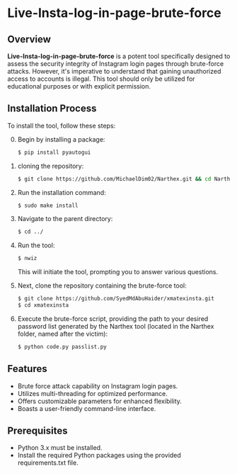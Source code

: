 # Live-Insta-log-in-page-brute-force

## Overview
**Live-Insta-log-in-page-brute-force** is a potent tool specifically designed to assess the security integrity of Instagram login pages through brute-force attacks. However, it's imperative to understand that gaining unauthorized access to accounts is illegal. This tool should only be utilized for educational purposes or with explicit permission.

## Installation Process
To install the tool, follow these steps:

0. Begin by installing a package:
    ```bash
    $ pip install pyautogui

    ```

1. cloning the repository:
    ```bash
    $ git clone https://github.com/MichaelDim02/Narthex.git && cd Narthex
    ```

2. Run the installation command:
    ```bash
    $ sudo make install
    ```

3. Navigate to the parent directory:
    ```bash
    $ cd ../
    ```

4. Run the tool:
    ```bash
    $ nwiz
    ```

    This will initiate the tool, prompting you to answer various questions.

5. Next, clone the repository containing the brute-force tool:
    ```bash
    $ git clone https://github.com/SyedMdAbuHaider/xmatexinsta.git
    $ cd xmatexinsta
    ```

6. Execute the brute-force script, providing the path to your desired password list generated by the Narthex tool (located in the Narthex folder, named after the victim):
    ```bash
    $ python code.py passlist.py
    ```

## Features
- Brute force attack capability on Instagram login pages.
- Utilizes multi-threading for optimized performance.
- Offers customizable parameters for enhanced flexibility.
- Boasts a user-friendly command-line interface.

## Prerequisites
- Python 3.x must be installed.
- Install the required Python packages using the provided requirements.txt file.
